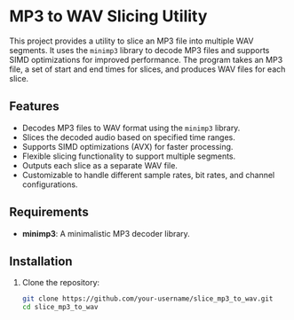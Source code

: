 # MP3 to WAV Slicing Utility

This project provides a utility to slice an MP3 file into multiple WAV segments. It uses the `minimp3` library to decode MP3 files and supports SIMD optimizations for improved performance. The program takes an MP3 file, a set of start and end times for slices, and produces WAV files for each slice.

## Features
- Decodes MP3 files to WAV format using the `minimp3` library.
- Slices the decoded audio based on specified time ranges.
- Supports SIMD optimizations (AVX) for faster processing.
- Flexible slicing functionality to support multiple segments.
- Outputs each slice as a separate WAV file.
- Customizable to handle different sample rates, bit rates, and channel configurations.

## Requirements
- **minimp3**: A minimalistic MP3 decoder library.

## Installation

1. Clone the repository:
   ```bash
   git clone https://github.com/your-username/slice_mp3_to_wav.git
   cd slice_mp3_to_wav
   ```

